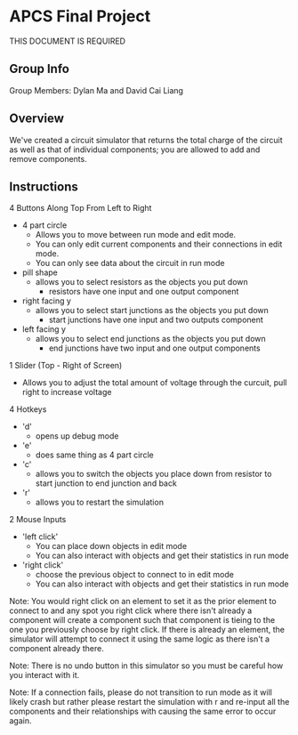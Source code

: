 # APCS Final Project
THIS DOCUMENT IS REQUIRED
## Group Info
Group Members: Dylan Ma and David Cai Liang
## Overview
We've created a circuit simulator that returns the total charge of the circuit as well as that of individual components; you are allowed to add and remove components.
## Instructions
4 Buttons Along Top From Left to Right
- 4 part circle
  - Allows you to move between run mode and edit mode.
  - You can only edit current components and their connections in edit mode.
  - You can only see data about the circuit in run mode
- pill shape
  - allows you to select resistors as the objects you put down
    - resistors have one input and one output component
- right facing y
  - allows you to select start junctions as the objects you put down
    - start junctions have one input and two outputs component
- left facing y
  - allows you to select end junctions as the objects you put down
    - end junctions have two input and one output components

1 Slider (Top - Right of Screen)
  - Allows you to adjust the total amount of voltage through the curcuit, pull right to increase voltage

4 Hotkeys
- 'd'
  - opens up debug mode
- 'e'
  - does same thing as 4 part circle
- 'c'
  - allows you to switch the objects you place down from resistor to start junction to end junction and back
- 'r'
  - allows you to restart the simulation

2 Mouse Inputs
- 'left click'
  - You can place down objects in edit mode
  - You can also interact with objects and get their statistics in run mode
- 'right click'
  - choose the previous object to connect to in edit mode
  - You can also interact with objects and get their statistics in run mode

Note: You would right click on an element to set it as the prior element to connect to and any spot you right click where there isn't already a component will create a component such that component is tieing to the one you previously choose by right click. If there is already an element, the simulator will attempt to connect it using the same logic as there isn't a component already there.

Note: There is no undo button in this simulator so you must be careful how you interact with it.

Note: If a connection fails, please do not transition to run mode as it will likely crash but rather please restart the simulation with r and re-input all the components and their relationships with causing the same error to occur again.
